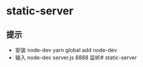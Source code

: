 # static-server
## 提示
* 安装 node-dev yarn global add node-dev
* 输入 node-dev server.js 8888 监听# static-server
